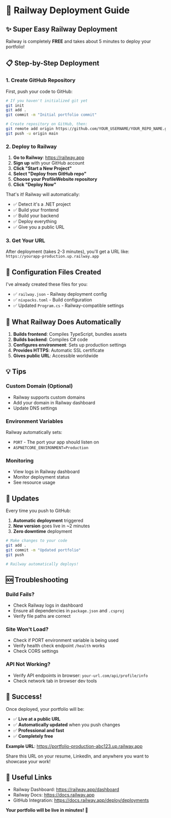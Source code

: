 # 🚂 Railway Deployment Guide

## ✨ Super Easy Railway Deployment

Railway is completely **FREE** and takes about 5 minutes to deploy your portfolio!

## 📋 Step-by-Step Deployment

### 1. **Create GitHub Repository**
First, push your code to GitHub:

```bash
# If you haven't initialized git yet
git init
git add .
git commit -m "Initial portfolio commit"

# Create repository on GitHub, then:
git remote add origin https://github.com/YOUR_USERNAME/YOUR_REPO_NAME.git
git push -u origin main
```

### 2. **Deploy to Railway**

1. **Go to Railway**: https://railway.app
2. **Sign up** with your GitHub account
3. **Click "Start a New Project"**
4. **Select "Deploy from GitHub repo"**
5. **Choose your ProfileWebsite repository**
6. **Click "Deploy Now"**

That's it! Railway will automatically:
- ✅ Detect it's a .NET project
- ✅ Build your frontend
- ✅ Build your backend
- ✅ Deploy everything
- ✅ Give you a public URL

### 3. **Get Your URL**
After deployment (takes 2-3 minutes), you'll get a URL like:
`https://yourapp-production.up.railway.app`

## 🔧 Configuration Files Created

I've already created these files for you:
- ✅ `railway.json` - Railway deployment config
- ✅ `nixpacks.toml` - Build configuration
- ✅ Updated `Program.cs` - Railway-compatible settings

## 🎯 What Railway Does Automatically

1. **Builds frontend**: Compiles TypeScript, bundles assets
2. **Builds backend**: Compiles C# code
3. **Configures environment**: Sets up production settings
4. **Provides HTTPS**: Automatic SSL certificate
5. **Gives public URL**: Accessible worldwide

## 💡 Tips

### Custom Domain (Optional)
- Railway supports custom domains
- Add your domain in Railway dashboard
- Update DNS settings

### Environment Variables
Railway automatically sets:
- `PORT` - The port your app should listen on
- `ASPNETCORE_ENVIRONMENT=Production`

### Monitoring
- View logs in Railway dashboard
- Monitor deployment status
- See resource usage

## 🔄 Updates

Every time you push to GitHub:
1. **Automatic deployment** triggered
2. **New version** goes live in ~2 minutes
3. **Zero downtime** deployment

```bash
# Make changes to your code
git add .
git commit -m "Updated portfolio"
git push

# Railway automatically deploys!
```

## 🆘 Troubleshooting

### Build Fails?
- Check Railway logs in dashboard
- Ensure all dependencies in `package.json` and `.csproj`
- Verify file paths are correct

### Site Won't Load?
- Check if PORT environment variable is being used
- Verify health check endpoint `/health` works
- Check CORS settings

### API Not Working?
- Verify API endpoints in browser: `your-url.com/api/profile/info`
- Check network tab in browser dev tools

## 🎉 Success!

Once deployed, your portfolio will be:
- ✅ **Live at a public URL**
- ✅ **Automatically updated** when you push changes
- ✅ **Professional and fast**
- ✅ **Completely free**

**Example URL**: https://portfolio-production-abc123.up.railway.app

Share this URL on your resume, LinkedIn, and anywhere you want to showcase your work!

## 🔗 Useful Links

- Railway Dashboard: https://railway.app/dashboard
- Railway Docs: https://docs.railway.app
- GitHub Integration: https://docs.railway.app/deploy/deployments

**Your portfolio will be live in minutes! 🚀**
